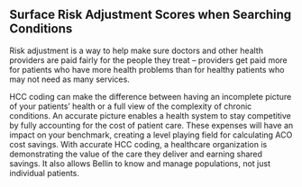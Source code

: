 ## Surface Risk Adjustment Scores when Searching Conditions

Risk adjustment is a way to help make sure doctors and other health providers are paid fairly for the people they treat – providers get paid more for patients who have more health problems than for healthy patients who may not need as many services.

HCC coding can make the difference between having an incomplete picture of your patients’ health or a full view of the complexity of chronic conditions. An accurate picture enables a health system to stay competitive by fully accounting for the cost of patient care. These expenses will have an impact on your benchmark, creating a level playing field for calculating ACO cost savings. With accurate HCC coding, a healthcare organization is demonstrating the value of the care they deliver and earning shared savings. It also allows Bellin to know and manage populations, not just individual patients.



